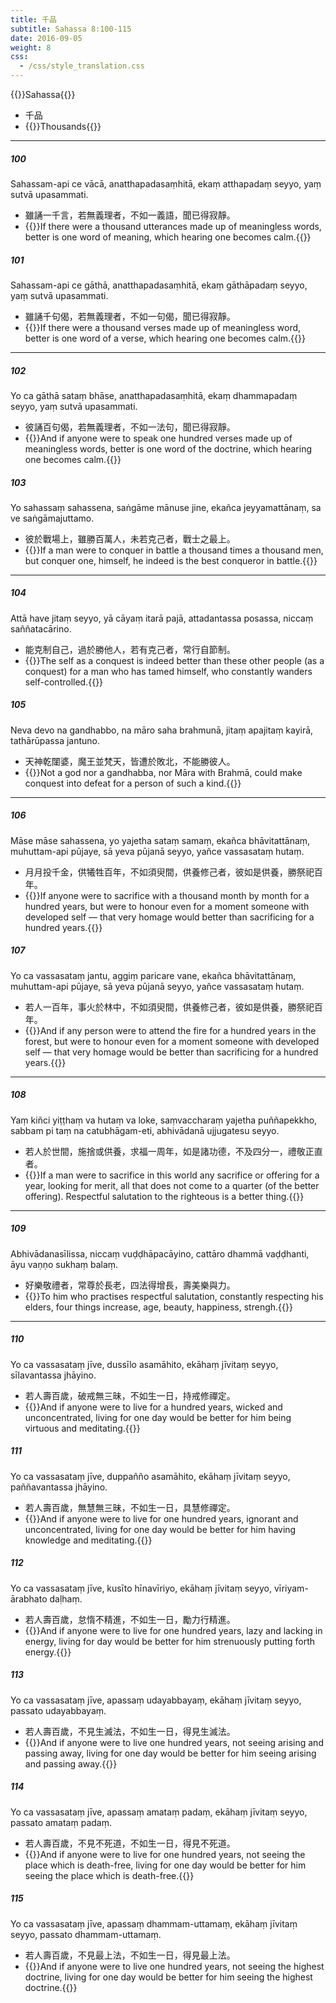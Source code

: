 ```yaml
---
title: 千品
subtitle: Sahassa 8:100-115
date: 2016-09-05
weight: 8
css:
  - /css/style_translation.css
---
```


{{<subtitle>}}Sahassa{{</subtitle>}}

- 千品
- {{<serif>}}Thousands{{</serif>}}

---

##### 100

Sahassam-api ce vācā, anatthapadasaṃhitā, ekaṃ atthapadaṃ seyyo, yaṃ sutvā upasammati.

- 雖誦一千言，若無義理者，不如一義語，聞已得寂靜。
- {{<serif>}}If there were a thousand utterances made up of meaningless words, better is one word of meaning, which hearing one becomes calm.{{</serif>}}

##### 101

Sahassam-api ce gāthā, anatthapadasaṃhitā, ekaṃ gāthāpadaṃ seyyo, yaṃ sutvā upasammati.

- 雖誦千句偈，若無義理者，不如一句偈，聞已得寂靜。
- {{<serif>}}If there were a thousand verses made up of meaningless word, better is one word of a verse, which hearing one becomes calm.{{</serif>}}

---

##### 102

Yo ca gāthā sataṃ bhāse, anatthapadasaṃhitā, ekaṃ dhammapadaṃ seyyo, yaṃ sutvā upasammati.

- 彼誦百句偈，若無義理者，不如一法句，聞已得寂靜。
- {{<serif>}}And if anyone were to speak one hundred verses made up of meaningless words, better is one word of the doctrine, which hearing one becomes calm.{{</serif>}}

##### 103

Yo sahassaṃ sahassena, saṅgāme mānuse jine, ekañca jeyyamattānaṃ, sa ve saṅgāmajuttamo.

- 彼於戰場上，雖勝百萬人，未若克己者，戰士之最上。
- {{<serif>}}If a man were to conquer in battle a thousand times a thousand men, but conquer one, himself, he indeed is the best conqueror in battle.{{</serif>}}

---

##### 104

Attā have jitaṃ seyyo, yā cāyaṃ itarā pajā, attadantassa posassa, niccaṃ saññatacārino.

- 能克制自己，過於勝他人，若有克己者，常行自節制。
- {{<serif>}}The self as a conquest is indeed better than these other people (as a conquest) for a man who has tamed himself, who constantly wanders self-controlled.{{</serif>}}

##### 105

Neva devo na gandhabbo, na māro saha brahmunā, jitaṃ apajitaṃ kayirā, tathārūpassa jantuno.

- 天神乾闥婆，魔王並梵天，皆遭於敗北，不能勝彼人。
- {{<serif>}}Not a god nor a gandhabba, nor Māra with Brahmā, could make conquest into defeat for a person of such a kind.{{</serif>}}

---

##### 106

Māse māse sahassena, yo yajetha sataṃ samaṃ, ekañca bhāvitattānaṃ, muhuttam-api pūjaye, sā yeva pūjanā seyyo, yañce vassasataṃ hutaṃ.

- 月月投千金，供犧牲百年，不如須臾間，供養修己者，彼如是供養，勝祭祀百年。
- {{<serif>}}If anyone were to sacrifice with a thousand month by month for a hundred years, but were to honour even for a moment someone with developed self — that very homage would better than sacrificing for a hundred years.{{</serif>}}

##### 107

Yo ca vassasataṃ jantu, aggiṃ paricare vane, ekañca bhāvitattānaṃ, muhuttam-api pūjaye, sā yeva pūjanā seyyo, yañce vassasataṃ hutaṃ.

- 若人一百年，事火於林中，不如須臾間，供養修己者，彼如是供養，勝祭祀百年。
- {{<serif>}}And if any person were to attend the fire for a hundred years in the forest, but were to honour even for a moment someone with developed self — that very homage would be better than sacrificing for a hundred years.{{</serif>}}

---

##### 108

Yaṃ kiñci yiṭṭhaṃ va hutaṃ va loke, saṃvaccharaṃ yajetha puññapekkho, sabbam pi taṃ na catubhāgam-eti, abhivādanā ujjugatesu seyyo.

- 若人於世間，施捨或供養，求福一周年，如是諸功德，不及四分一，禮敬正直者。
- {{<serif>}}If a man were to sacrifice in this world any sacrifice or offering for a year, looking for merit, all that does not come to a quarter (of the better offering). Respectful salutation to the righteous is a better thing.{{</serif>}}

---

##### 109

Abhivādanasīlissa, niccaṃ vuḍḍhāpacāyino, cattāro dhammā vaḍḍhanti, āyu vaṇṇo sukhaṃ balaṃ.

- 好樂敬禮者，常尊於長老，四法得增長，壽美樂與力。
- {{<serif>}}To him who practises respectful salutation, constantly respecting his elders, four things increase, age, beauty, happiness, strengh.{{</serif>}}

---

##### 110

Yo ca vassasataṃ jīve, dussīlo asamāhito, ekāhaṃ jīvitaṃ seyyo, sīlavantassa jhāyino.

- 若人壽百歲，破戒無三昧，不如生一日，持戒修禪定。
- {{<serif>}}And if anyone were to live for a hundred years, wicked and unconcentrated, living for one day would be better for him being virtuous and meditating.{{</serif>}}

##### 111

Yo ca vassasataṃ jīve, duppañño asamāhito, ekāhaṃ jīvitaṃ seyyo, paññavantassa jhāyino.

- 若人壽百歲，無慧無三昧，不如生一日，具慧修禪定。
- {{<serif>}}And if anyone were to live for one hundred years, ignorant and unconcentrated, living for one day would be better for him having knowledge and meditating.{{</serif>}}

##### 112

Yo ca vassasataṃ jīve, kusīto hīnavīriyo, ekāhaṃ jīvitaṃ seyyo, vīriyam-ārabhato daḷhaṃ.

- 若人壽百歲，怠惰不精進，不如生一日，勵力行精進。
- {{<serif>}}And if anyone were to live for one hundred years, lazy and lacking in energy, living for day would be better for him strenuously putting forth energy.{{</serif>}}

##### 113

Yo ca vassasataṃ jīve, apassaṃ udayabbayaṃ, ekāhaṃ jīvitaṃ seyyo, passato udayabbayaṃ.

- 若人壽百歲，不見生滅法，不如生一日，得見生滅法。
- {{<serif>}}And if anyone were to live one hundred years, not seeing arising and passing away, living for one day would be better for him seeing arising and passing away.{{</serif>}}

##### 114

Yo ca vassasataṃ jīve, apassaṃ amataṃ padaṃ, ekāhaṃ jīvitaṃ seyyo, passato amataṃ padaṃ.

- 若人壽百歲，不見不死道，不如生一日，得見不死道。
- {{<serif>}}And if anyone were to live for one hundred years, not seeing the place which is death-free, living for one day would be better for him seeing the place which is death-free.{{</serif>}}

##### 115

Yo ca vassasataṃ jīve, apassaṃ dhammam-uttamaṃ, ekāhaṃ jīvitaṃ seyyo, passato dhammam-uttamaṃ.

- 若人壽百歲，不見最上法，不如生一日，得見最上法。
- {{<serif>}}And if anyone were to live one hundred years, not seeing the highest doctrine, living for one day would be better for him seeing the highest doctrine.{{</serif>}}